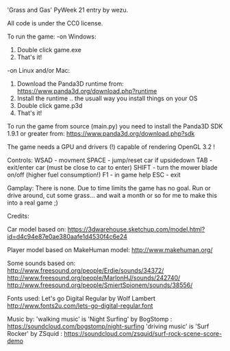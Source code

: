 'Grass and Gas' PyWeek 21 entry by wezu.

All code is under the CC0 license.


To run the game:
-on Windows:
1. Double click game.exe
2. That's it!

-on Linux and/or Mac:
1. Download the Panda3D runtime from:
https://www.panda3d.org/download.php?runtime
2. Install the runtime .. the usuall way you install things on your OS
3. Double click  game.p3d
4. That's it!

To run the game from source (main.py) you need to install the Panda3D SDK 1.9.1 or greater from:
https://www.panda3d.org/download.php?sdk

The game needs a GPU and drivers (!) capable of rendering OpenGL 3.2 !

Controls:
WSAD - movment
SPACE - jump/reset car if upsidedown
TAB - exit/enter car (must be close to car to enter)
SHIFT - turn the mower blade on/off (higher fuel consumption!)
F1 - in game help
ESC - exit

Gamplay:
There is none. Due to time limits the game has no goal.
Run or drive around, cut some grass... and wait a month or so for me to make this into a real game ;)

Credits:

Car model based on:
https://3dwarehouse.sketchup.com/model.html?id=d4c94e87e0ae380aafe1d4530f4c6e24

Player model based on MakeHuman model:
http://www.makehuman.org/

Some sounds based on:
http://www.freesound.org/people/Erdie/sounds/34372/ 
http://www.freesound.org/people/MarlonHJ/sounds/242740/
http://www.freesound.org/people/SmiertSpionem/sounds/38556/

Fonts used:
Let's go Digital Regular by Wolf Lambert 
http://www.fonts2u.com/lets-go-digital-regular.font

Music by:
'walking music' is 'Night Surfing' by BogStomp :
https://soundcloud.com/bogstomp/night-surfing
'driving music' is 'Surf Rocker' by ZSquid :
https://soundcloud.com/zsquid/surf-rock-scene-score-demo
